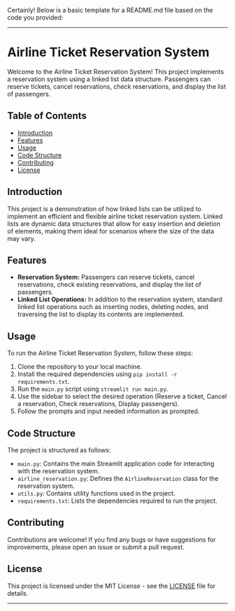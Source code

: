 Certainly! Below is a basic template for a README.md file based on the code you provided:

---

# Airline Ticket Reservation System

Welcome to the Airline Ticket Reservation System! This project implements a reservation system using a linked list data structure. Passengers can reserve tickets, cancel reservations, check reservations, and display the list of passengers.

## Table of Contents

- [Introduction](#introduction)
- [Features](#features)
- [Usage](#usage)
- [Code Structure](#code-structure)
- [Contributing](#contributing)
- [License](#license)

## Introduction

This project is a demonstration of how linked lists can be utilized to implement an efficient and flexible airline ticket reservation system. Linked lists are dynamic data structures that allow for easy insertion and deletion of elements, making them ideal for scenarios where the size of the data may vary.

## Features

- **Reservation System:** Passengers can reserve tickets, cancel reservations, check existing reservations, and display the list of passengers.
- **Linked List Operations:** In addition to the reservation system, standard linked list operations such as inserting nodes, deleting nodes, and traversing the list to display its contents are implemented.

## Usage

To run the Airline Ticket Reservation System, follow these steps:

1. Clone the repository to your local machine.
2. Install the required dependencies using `pip install -r requirements.txt`.
3. Run the `main.py` script using `streamlit run main.py`.
4. Use the sidebar to select the desired operation (Reserve a ticket, Cancel a reservation, Check reservations, Display passengers).
5. Follow the prompts and input needed information as prompted.

## Code Structure

The project is structured as follows:

- `main.py`: Contains the main Streamlit application code for interacting with the reservation system.
- `airline_reservation.py`: Defines the `AirlineReservation` class for the reservation system.
- `utils.py`: Contains utility functions used in the project.
- `requirements.txt`: Lists the dependencies required to run the project.

## Contributing

Contributions are welcome! If you find any bugs or have suggestions for improvements, please open an issue or submit a pull request.

## License

This project is licensed under the MIT License - see the [LICENSE](LICENSE) file for details.

---
